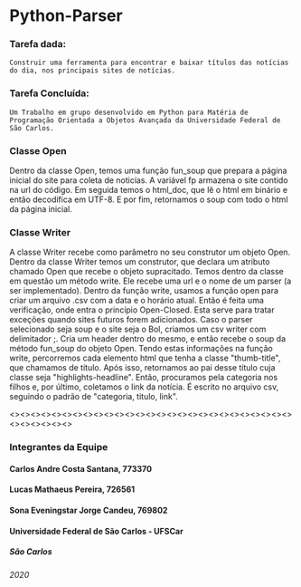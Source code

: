 # Python-Parser
### Tarefa dada:
    Construir uma ferramenta para encontrar e baixar títulos das notícias do dia, nos principais sites de notícias. 
 
### Tarefa Concluída:
    Um Trabalho em grupo desenvolvido em Python para Matéria de Programação Orientada a Objetos Avançada da Universidade Federal de São Carlos.


### Classe Open

Dentro da classe Open, temos uma função fun_soup que prepara a página inicial do site para coleta de noticías. 
A variável fp armazena o site contido na url do código.
Em seguida temos o html_doc, que lê o html em binário e então decodifica em UTF-8.
E por fim, retornamos o soup com todo o html da página inicial. 


### Classe Writer

A classe Writer recebe como parâmetro no seu construtor um objeto Open.
Dentro da classe Writer temos um construtor, que declara um atributo chamado Open que recebe o objeto supracitado. 
Temos dentro da classe em questão um método write. Ele recebe uma url e o nome de um parser (a ser implementado).
Dentro da função write, usamos a função open para criar um arquivo .csv com a data e o horário atual.
Então é feita uma verificação, onde entra o princípio Open-Closed.
Esta serve para tratar exceções quando sites futuros forem adicionados. 
Caso o parser selecionado seja soup e o site seja o Bol, criamos um csv writer com delimitador ;.
Cria um header dentro do mesmo, e então recebe o soup da método fun_soup do objeto Open.
Tendo estas informações na função write, percorremos cada elemento html que tenha a classe "thumb-title", que chamamos de título.
Após isso, retornamos ao pai desse título cuja classe seja "highlights-headline".
Então, procuramos pela categoria nos filhos e, por último, coletamos o link da notícia.
É escrito no arquivo csv, seguindo o padrão de "categoria, titulo, link".

<><><><><><><><><><><><><><><><><><><><><><><><><><><><><><><><><>

### Integrantes da Equipe

#### Carlos Andre Costa Santana, 773370
#### Lucas Mathaeus Pereira, 726561
#### Sona Eveningstar Jorge Candeu, 769802

#### Universidade Federal de São Carlos - UFSCar
##### São Carlos
###### 2020
